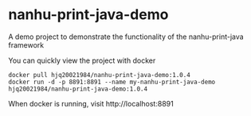 # nanhu-print-java-demo

A demo project to demonstrate the functionality of the nanhu-print-java framework

You can quickly view the project with docker

```
docker pull hjq20021984/nanhu-print-java-demo:1.0.4
docker run -d -p 8891:8891 --name my-nanhu-print-java-demo hjq20021984/nanhu-print-java-demo:1.0.4
```

When docker is running, visit http://localhost:8891
